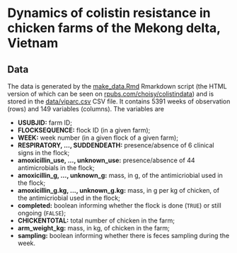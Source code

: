 # Dynamics of colistin resistance in chicken farms of the Mekong delta, Vietnam

## Data

The data is generated by the [make_data.Rmd](https://github.com/viparc/colistin_resistance/blob/master/make_data.Rmd)
Rmarkdown script (the HTML version of which can be seen on 
[rpubs.com/choisy/colistindata](http://rpubs.com/choisy/colistindata)) and is
stored in the
[data/viparc.csv](https://raw.githubusercontent.com/viparc/colistin_resistance/master/data/viparc.csv)
CSV file. It contains 5391 weeks of observation (rows) and 149 variables
(columns). The variables are

* **USUBJID:** farm ID;
* **FLOCKSEQUENCE:** flock ID (in a given farm);
* **WEEK:** week number (in a given flock of a given farm);
* **RESPIRATORY, ..., SUDDENDEATH:** presence/absence of 6 clinical signs in the flock;
* **amoxicillin_use, ..., unknown_use:** presence/absence of 44 antimicrobials
in the flock;
* **amoxicillin_g, ..., unknown_g:** mass, in g, of the antimicriobial used in
the flock;
* **amoxicillin_g.kg, ..., unknown_g.kg:** mass, in g per kg of chicken, of the antimicriobial used in the flock;
* **completed:** boolean informing whether the flock is done (`TRUE`) or still ongoing (`FALSE`);
* **CHICKENTOTAL:** total number of chicken in the farm;
* **arm_weight_kg:** mass, in kg, of chicken in the farm;
* **sampling:** boolean informing whether there is feces sampling during the
week.
